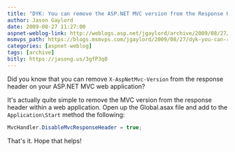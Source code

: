 ```yaml
---
title: "DYK: You can remove the ASP.NET MVC version from the Response Header"
author: Jason Gaylord
date: 2009-08-27 11:27:00
aspnet-weblog-link: http://weblogs.asp.net/jgaylord/archive/2009/08/27/dyk-you-can-remove-the-asp-net-mvc-version-from-the-response-header.aspx
msmvps_path: https://blogs.msmvps.com/jgaylord/2009/08/27/dyk-you-can-remove-the-asp-net-mvc-version-from-the-response-header/
categories: [aspnet-weblog]
tags: [archive]
bitly: https://jasong.us/3gfP3q0
---
```


Did you know that you can remove `X-AspNetMvc-Version` from the response header on your ASP.NET MVC web application?

It's actually quite simple to remove the MVC version from the response header within a web application. Open up the Global.asax file and add to the `Application\Start` method the following:

```csharp
MvcHandler.DisableMvcResponseHeader = true;
```

That's it. Hope that helps!